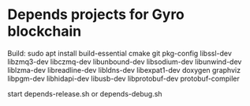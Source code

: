 # Depends projects for Gyro blockchain

Build:
  sudo apt install build-essential cmake git pkg-config libssl-dev libzmq3-dev libczmq-dev libunbound-dev libsodium-dev libunwind-dev liblzma-dev libreadline-dev libldns-dev libexpat1-dev doxygen graphviz libpgm-dev libhidapi-dev libusb-dev libprotobuf-dev protobuf-compiler

  start depends-release.sh or depends-debug.sh
